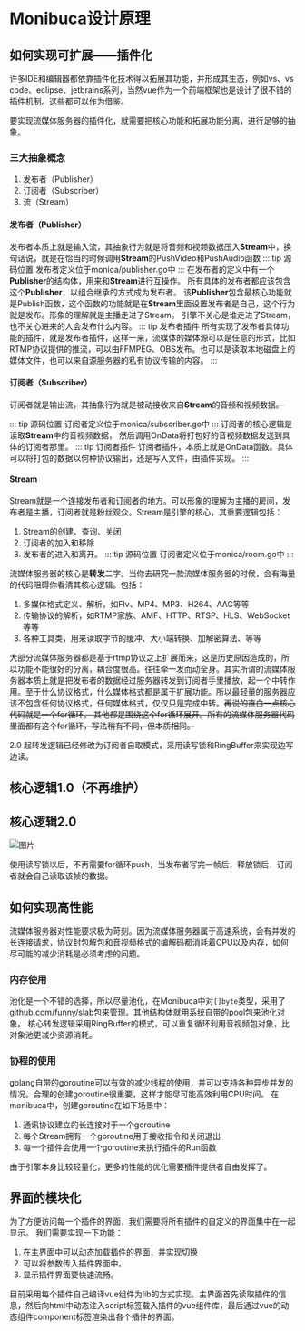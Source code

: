 # Monibuca设计原理

## 如何实现可扩展——插件化
许多IDE和编辑器都依靠插件化技术得以拓展其功能，并形成其生态，例如vs、vs code、eclipse、jetbrains系列，当然vue作为一个前端框架也是设计了很不错的插件机制。这些都可以作为借鉴。

要实现流媒体服务器的插件化，就需要把核心功能和拓展功能分离，进行足够的抽象。

### 三大抽象概念
1. 发布者（Publisher）
2. 订阅者（Subscriber）
3. 流（Stream）

#### 发布者（Publisher）
发布者本质上就是输入流，其抽象行为就是将音频和视频数据压入**Stream**中，换句话说，就是在恰当的时候调用**Stream**的PushVideo和PushAudio函数
::: tip 源码位置
发布者定义位于monica/publisher.go中
:::
在发布者的定义中有一个**Publisher**的结构体，用来和**Stream**进行互操作。
所有具体的发布者都应该包含这个**Publisher**，以组合继承的方式成为发布者。
该**Publisher**包含最核心功能就是Publish函数，这个函数的功能就是在**Stream**里面设置发布者是自己，这个行为就是发布。形象的理解就是主播走进了Stream。
引擎不关心是谁走进了Stream，也不关心进来的人会发布什么内容。
::: tip 发布者插件
所有实现了发布者具体功能的插件，就是发布者插件，这样一来，流媒体的媒体源可以是任意的形式，比如RTMP协议提供的推流，可以由FFMPEG、OBS发布。也可以是读取本地磁盘上的媒体文件，也可以来自源服务器的私有协议传输的内容。
:::
#### 订阅者（Subscriber）
~~订阅者就是输出流，其抽象行为就是被动接收来自**Stream**的音频和视频数据。~~

::: tip 源码位置
订阅者定义位于monica/subscriber.go中
:::
订阅者的核心逻辑是读取**Stream**中的音视频数据，
然后调用OnData将打包好的音视频数据发送到具体的订阅者那里。
::: tip 订阅者插件
订阅者插件，本质上就是OnData函数。具体可以将打包的数据以何种协议输出，还是写入文件，由插件实现。
:::

#### Stream
Stream就是一个连接发布者和订阅者的地方。可以形象的理解为主播的房间，发布者是主播，订阅者就是粉丝观众。Stream是引擎的核心，其重要逻辑包括：
1. Stream的创建、查询、关闭
2. 订阅者的加入和移除
3. 发布者的进入和离开。
::: tip 源码位置
订阅者定义位于monica/room.go中
:::

流媒体服务器的核心是**转发**二字。当你去研究一款流媒体服务器的时候，会有海量的代码阻碍你看清其核心逻辑。包括：

1. 多媒体格式定义、解析，如Flv、MP4、MP3、H264、AAC等等
2. 传输协议的解析，如RTMP家族、AMF、HTTP、RTSP、HLS、WebSocket等等
3. 各种工具类，用来读取字节的缓冲、大小端转换、加解密算法、等等

大部分流媒体服务器都是基于rtmp协议之上扩展而来，这是历史原因造成的，所以功能不能很好的分离，耦合度很高。往往牵一发而动全身。其实所谓的流媒体服务器本质上就是把发布者的数据经过服务器转发到订阅者手里播放，起一个中转作用。至于什么协议格式，什么媒体格式都是属于扩展功能。所以最轻量的服务器应该不包含任何协议格式，任何媒体格式，仅仅只是完成中转。~~再说的直白一点核心代码就是一个for循环。
其他都是围绕这个for循环展开。所有的流媒体服务器代码里面都有这个for循环，写法稍有不同，但本质相同。~~

2.0 起转发逻辑已经修改为订阅者自取模式，采用读写锁和RingBuffer来实现边写边读。

## 核心逻辑1.0（不再维护）
<graphviz :value='`digraph G {
    "publisher"->"PushVideo()"
    subgraph cluster_room{
        label = "room"
        "PushVideo()" -> VideoChan
    }
    subgraph cluster_sub1{
        label = "subscriber1"
        packageQueue1[label="packageQueue"]
        sendVideo1[label="sendVideo()"]
        SendHandler1[label="SendHandler()"]
        sendVideo1->packageQueue1->SendHandler1
    }
    subgraph cluster_sub2{
        label = "subscriber2"
        packageQueue2[label="packageQueue"]
        sendVideo2[label="sendVideo()"]
        SendHandler2[label="SendHandler()"]
        sendVideo2->packageQueue2->SendHandler2
    }
    subgraph cluster_sub3{
        label = "subscriber3"
        packageQueue3[label="packageQueue"]
        sendVideo3[label="sendVideo()"]
        SendHandler3[label="SendHandler()"]
        sendVideo3->packageQueue3->SendHandler3
    }
    VideoChan -> sendVideo1
    VideoChan -> sendVideo2
    VideoChan -> sendVideo3
}
`'/>

## 核心逻辑2.0
![图片](pic.png)

使用读写锁以后，不再需要for循环push，当发布者写完一帧后，释放锁后，订阅者就会自己读取该帧的数据。

## 如何实现高性能
流媒体服务器对性能要求极为苛刻。因为流媒体服务器属于高速系统，会有并发的长连接请求，协议封包解包和音视频格式的编解码都消耗着CPU以及内存，如何尽可能的减少消耗是必须考虑的问题。

### 内存使用
池化是一个不错的选择，所以尽量池化，在Monibuca中对`[]byte`类型，采用了[github.com/funny/slab](https://github.com/funny/slab)包来管理。其他结构体就用系统自带的pool包来池化对象。
核心转发逻辑采用RingBuffer的模式，可以重复循环利用音视频包对象，比对象池更减少资源消耗。

### 协程的使用
golang自带的goroutine可以有效的减少线程的使用，并可以支持各种异步并发的情况。合理的创建goroutine很重要，这样才能尽可能高效利用CPU时间。
在monibuca中，创建goroutine在如下场景中：
1. 通讯协议建立的长连接对于一个goroutine
2. 每个Stream拥有一个goroutine用于接收指令和关闭退出
3. 每一个插件会使用一个goroutine来执行插件的Run函数

由于引擎本身比较轻量化，更多的性能的优化需要插件提供者自由发挥了。

## 界面的模块化

为了方便访问每一个插件的界面，我们需要将所有插件的自定义的界面集中在一起显示。
我们需要实现一下功能：
1. 在主界面中可以动态加载插件的界面，并实现切换
2. 可以将参数传入插件界面中。
3. 显示插件界面要快速流畅。

目前采用每个插件自己编译vue组件为lib的方式实现。主界面首先读取插件的信息，然后向html中动态注入script标签载入插件的vue组件库，最后通过vue的动态组件component标签渲染出各个插件的界面。